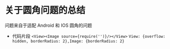 # 关于圆角问题的总结

问题来自于适配 Android 和 IOS 圆角的问题

- 代码片段
  `<View><Image source={require('')}/></View>`
  `View: {overflow: hidden, borderRadius: 2},Image: {borderRadius: 2}`
